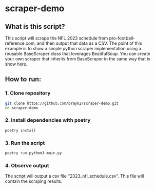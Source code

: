 # scraper-demo

## What is this script?
This script will scrape the NFL 2023 schedule from pro-football-reference.com, and then output that data as a CSV. The point of this example is to show a simple python scraper implementation using a reusable BaseScraper class that leverages BeatifulSoup. You can create your own scraper that inherits from BaseScraper in the same way that is show here.

## How to run:

### 1. Clone repository
```bash
git clone https://github.com/brayk2/scraper-demo.git
cd scraper-demo
```

### 2. Install dependencies with poetry
```bash
poetry install
```

### 3. Run the script
```bash
poetry run python3 main.py
```

### 4. Observe output
The script will output a csv file "2023_nfl_schedule.csv". This file will contain the scraping results.

